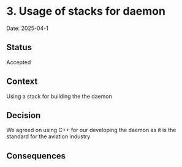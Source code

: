 # 3. Usage of stacks for daemon
Date: 2025-04-1

## Status

Accepted

## Context

Using a stack for building the the daemon

## Decision

We agreed on using C++ for our developing the daemon as it is the standard for the aviation industry

## Consequences


